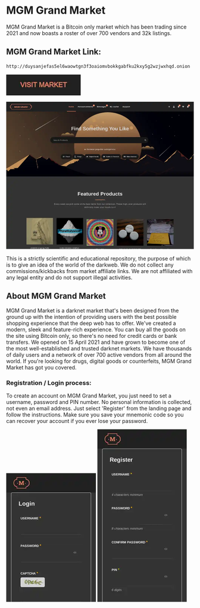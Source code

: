 # MGM Grand Market
MGM Grand Market is a Bitcoin only market which has been trading since 2021 and now boasts a roster of over 700 vendors and 32k listings.

## MGM Grand Market Link:

```sh
http://duysanjefas5el6waowtgn3f3oaiomvbokkgabfku2kxy5g2wzjwxhqd.onion
```
[<img src="/assets/visit-market.webp" width="200">](http://duysanjefas5el6waowtgn3f3oaiomvbokkgabfku2kxy5g2wzjwxhqd.onion/)

<a href="http://duysanjefas5el6waowtgn3f3oaiomvbokkgabfku2kxy5g2wzjwxhqd.onion"><img src="/assets/mgmgrand-preview.webp" alt="image" style="max-width: 100%;"><a>

This is a strictly scientific and educational repository, the purpose of which is to give an idea of the world of the darkweb. We do not collect any commissions/kickbacks from market affiliate links. We are not affiliated with any legal entity and do not support illegal activities.

## About MGM Grand Market
MGM Grand Market is a darknet market that's been designed from the ground up with the intention of providing users with the best possible shopping experience that the deep web has to offer. We've created a modern, sleek and feature-rich experience. You can buy all the goods on the site using Bitcoin only, so there's no need for credit cards or bank transfers. We opened on 15 April 2021 and have grown to become one of the most well-established and trusted darknet markets. We have thousands of daily users and a network of over 700 active vendors from all around the world. If you're looking for drugs, digital goods or counterfeits, MGM Grand Market has got you covered.

### Registration / Login process:

To create an account on MGM Grand Market, you just need to set a username, password and PIN number. No personal information is collected, not even an email address. Just select 'Register' from the landing page and follow the instructions. Make sure you save your mnemonic code so you can recover your account if you ever lose your password.

<a href="http://duysanjefas5el6waowtgn3f3oaiomvbokkgabfku2kxy5g2wzjwxhqd.onion"><img src="/assets/mgmgrand-login.webp" alt="image" style="max-width: 100%;"><a>  <a href="http://duysanjefas5el6waowtgn3f3oaiomvbokkgabfku2kxy5g2wzjwxhqd.onion"><img src="/assets/mgmgrand-register.webp" alt="image" style="max-width: 100%;"><a>